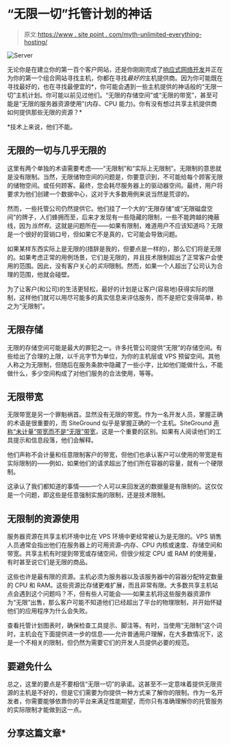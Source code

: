 # “无限一切”托管计划的神话

> 原文:[https://www . site point . com/myth-unlimited-everything-hosting/](https://www.sitepoint.com/myth-unlimited-everything-hosting/)

![Server](../Images/5344579f543565604c3b7fbee574f4dc.png)

无论你是在建立你的第一百个客户网站，还是你刚刚完成了[响应式网络开发](https://www.sitepoint.com/premium/courses/responsive-web-development-2929)并正在为你的第一个组合网站寻找主机，你都在寻找*最好的*主机提供商。因为你可能既在寻找最好的，也在寻找最便宜的*，你可能会遇到一些主机提供的神话般的“无限一切”主机计划。你可能以前见过他们。“无限的存储空间”或“无限的带宽”，甚至可能是“无限的服务器资源使用”(内存、CPU 能力)。你有没有想过共享主机提供商如何提供那些无限的资源？*

 *技术上来说，他们不能。

## 无限的一切与几乎无限的

这里有两个单独的术语需要考虑——“无限制”和“实际上无限制”。无限制的意思就是没有限制。当然，无限储物空间的问题是，你要意识到，不可能给每个顾客无限的储物空间。或任何顾客。最终，您会耗尽服务器上的驱动器空间。最终，用户将要求为他们创建一个数据中心，这对于大多数用例来说当然是荒谬的。

然而，一些托管公司仍然提供它。他们挂了一个大的“无限存储”或“无限磁盘空间”的牌子，人们蜂拥而至，后来才发现有一些隐藏的限制，一些不能跨越的掩蔽线，因为*当然有*。这就是问题所在——如果有限制，难道用户不应该知道吗？无限是一个很好的营销口号，但如果它不是真的，它可能会导致问题。

如果某样东西实际上是无限的(措辞是我的，但要点是一样的)，那么它们将是无限的。如果考虑正常的用例场景，它们是无限的，并且技术限制超出了正常客户会使用的范围。因此，没有客户关心的*实际*限制。然而，如果一个人超出了公司认为合理的范围，他就会碰壁。

为了让客户(和公司)的生活更轻松，最好的计划是让客户(容易地)获得实际的限制，这样他们就可以用尽可能多的真实信息来评估服务，而不是把它变得简单，称之为“无限制”。

## 无限存储

无限的存储空间可能是最大的罪犯之一。许多托管公司提供“无限”的存储空间。有些给出了合理的上限，以千兆字节为单位，为你的主机层或 VPS 预留空间。其他人称之为无限制，但随后在服务条款中隐藏了一些小字，比如他们能做什么，不能做什么，多少空间构成了对他们服务的合法使用，等等。

## 无限带宽

无限带宽是另一个罪魁祸首。显然没有无限的带宽。作为一名开发人员，掌握正确的术语是很重要的，而 SiteGround 似乎是掌握正确的一个主机。SiteGround [声称“未计量”带宽而不是“无限”带宽](https://www.siteground.com/shared-hosting-features.htm)，这是一个重要的区别。如果有人阅读他们的工具提示和信息段落，他们会解释。

他们声称不会计量和任意限制客户的带宽，但他们也承认客户可以使用的带宽是有实际限制的——例如，如果他们的请求超出了他们所在容器的容量，就有一个硬限制。

这承认了我们都知道的事情——一个人可以来回发送的数据量是有限制的。这仅仅是一个问题，即这些是任意强制实施的限制，还是技术限制。

## 无限制的资源使用

服务器资源在共享主机环境中比在 VPS 环境中更经常被认为是无限的。VPS 销售人员通常会指出他们在服务器上的可用资源–内存、CPU 内核或速度、存储空间和带宽。共享主机有时提到带宽或存储空间，但很少规定 CPU 或 RAM 的使用量，有时甚至说它们是无限的商品。

这些也许是最有限的资源。主机必须为服务器以及该服务器中的容器分配特定数量的 CPU 和 RAM。这些资源比存储更难扩展，而且非常有限。大多数共享主机站点会遇到这个问题吗？不，但有些人可能会——如果主机将这些服务器资源作为“无限”出售，那么客户可能不知道他们已经超出了平台的物理限制，并开始怀疑他们的应用程序为什么会失败。

查看托管计划图表时，确保检查工具提示、脚注等。有时，当使用“无限制”这个词时，主机会在下面提供进一步的信息——允许普通用户理解，在大多数情况下，这是一个不相关的限制，但仍然为需要它们的开发人员提供必要的规范。

## 要避免什么

总之，这里的要点是不要相信“无限一切”的承诺。这甚至不一定意味着提供无限资源的主机是不好的，但是它们需要为你提供一种方式来了解你的限制。作为一名开发者，你需要能够依靠你的平台来满足性能期望，而你只有准确理解你的托管服务的实际限制才能做到这一点。

## 分享这篇文章*